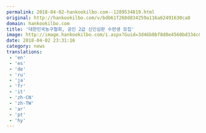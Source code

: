 ```yaml
---
permalink: 2018-04-02-hankookilbo.com--1289534819.html
original: http://hankookilbo.com/v/bdb61f268d834259a116a62491630ca0
domain: hankookilbo.com
title: '대한민국농구협회, 공인 2급 신인심판 수련생 모집'
image: http://image.hankookilbo.com/i.aspx?Guid=3d46b0bf8d0e4560bd334c09b9df6bf9&Month=DirectUpload&size=980
date: 2018-04-02 23:31:16
category: news
translations: 
 - 'en'
 - 'es'
 - 'de'
 - 'ru'
 - 'ja'
 - 'fr'
 - 'it'
 - 'zh-CN'
 - 'zh-TW'
 - 'ar'
 - 'pt'
 - 'hy'
---
```


